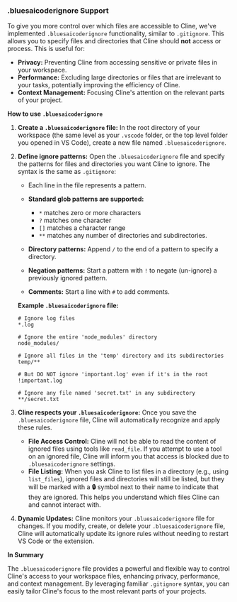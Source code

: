 ### .bluesaicoderignore Support

To give you more control over which files are accessible to Cline, we've implemented `.bluesaicoderignore` functionality, similar to `.gitignore`. This allows you to specify files and directories that Cline should **not** access or process. This is useful for:

*   **Privacy:** Preventing Cline from accessing sensitive or private files in your workspace.
*   **Performance:**  Excluding large directories or files that are irrelevant to your tasks, potentially improving the efficiency of Cline.
*   **Context Management:**  Focusing Cline's attention on the relevant parts of your project.

**How to use `.bluesaicoderignore`**

1.  **Create a `.bluesaicoderignore` file:** In the root directory of your workspace (the same level as your `.vscode` folder, or the top level folder you opened in VS Code), create a new file named `.bluesaicoderignore`.

2.  **Define ignore patterns:** Open the `.bluesaicoderignore` file and specify the patterns for files and directories you want Cline to ignore. The syntax is the same as `.gitignore`:

    *   Each line in the file represents a pattern.
    *   **Standard glob patterns are supported:**
        *   `*` matches zero or more characters
        *   `?` matches one character
        *   `[]` matches a character range
        *   `**` matches any number of directories and subdirectories.

    *   **Directory patterns:** Append `/` to the end of a pattern to specify a directory.
    *   **Negation patterns:** Start a pattern with `!` to negate (un-ignore) a previously ignored pattern.
    *   **Comments:** Start a line with `#` to add comments.

    **Example `.bluesaicoderignore` file:**

    ```
    # Ignore log files
    *.log

    # Ignore the entire 'node_modules' directory
    node_modules/

    # Ignore all files in the 'temp' directory and its subdirectories
    temp/**

    # But DO NOT ignore 'important.log' even if it's in the root
    !important.log

    # Ignore any file named 'secret.txt' in any subdirectory
    **/secret.txt
    ```

3.  **Cline respects your `.bluesaicoderignore`:** Once you save the `.bluesaicoderignore` file, Cline will automatically recognize and apply these rules.

    *   **File Access Control:** Cline will not be able to read the content of ignored files using tools like `read_file`. If you attempt to use a tool on an ignored file, Cline will inform you that access is blocked due to `.bluesaicoderignore` settings.
    *   **File Listing:** When you ask Cline to list files in a directory (e.g., using `list_files`), ignored files and directories will still be listed, but they will be marked with a **🔒** symbol next to their name to indicate that they are ignored. This helps you understand which files Cline can and cannot interact with.

4.  **Dynamic Updates:** Cline monitors your `.bluesaicoderignore` file for changes. If you modify, create, or delete your `.bluesaicoderignore` file, Cline will automatically update its ignore rules without needing to restart VS Code or the extension.

**In Summary**

The `.bluesaicoderignore` file provides a powerful and flexible way to control Cline's access to your workspace files, enhancing privacy, performance, and context management. By leveraging familiar `.gitignore` syntax, you can easily tailor Cline's focus to the most relevant parts of your projects.